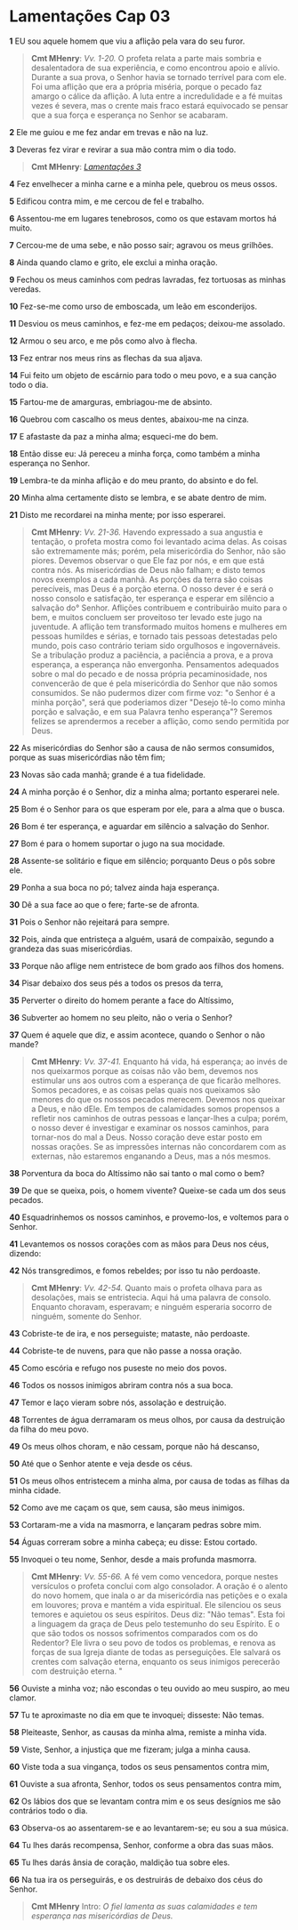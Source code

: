 # Lamentações Cap 03

**1** 	EU sou aquele homem que viu a aflição pela vara do seu furor.

> **Cmt MHenry**: *Vv. 1-20.* O profeta relata a parte mais sombria e desalentadora de sua experiência, e como encontrou apoio e alívio. Durante a sua prova, o Senhor havia se tornado terrível para com ele. Foi uma aflição que era a própria miséria, porque o pecado faz amargo o cálice da aflição. A luta entre a incredulidade e a fé muitas vezes é severa, mas o crente mais fraco estará equivocado se pensar que a sua força e esperança no Senhor se acabaram.

**2** 	Ele me guiou e me fez andar em trevas e não na luz.

**3** 	Deveras fez virar e revirar a sua mão contra mim o dia todo.

> **Cmt MHenry**: *[Lamentações 3](../25A-Lm/03.md#0)*

**4** 	Fez envelhecer a minha carne e a minha pele, quebrou os meus ossos.

**5** 	Edificou contra mim, e me cercou de fel e trabalho.

**6** 	Assentou-me em lugares tenebrosos, como os que estavam mortos há muito.

**7** 	Cercou-me de uma sebe, e não posso sair; agravou os meus grilhões.

**8** 	Ainda quando clamo e grito, ele exclui a minha oração.

**9** 	Fechou os meus caminhos com pedras lavradas, fez tortuosas as minhas veredas.

**10** 	Fez-se-me como urso de emboscada, um leão em esconderijos.

**11** 	Desviou os meus caminhos, e fez-me em pedaços; deixou-me assolado.

**12** 	Armou o seu arco, e me pôs como alvo à flecha.

**13** 	Fez entrar nos meus rins as flechas da sua aljava.

**14** 	Fui feito um objeto de escárnio para todo o meu povo, e a sua canção todo o dia.

**15** 	Fartou-me de amarguras, embriagou-me de absinto.

**16** 	Quebrou com cascalho os meus dentes, abaixou-me na cinza.

**17** 	E afastaste da paz a minha alma; esqueci-me do bem.

**18** 	Então disse eu: Já pereceu a minha força, como também a minha esperança no Senhor.

**19** 	Lembra-te da minha aflição e do meu pranto, do absinto e do fel.

**20** 	Minha alma certamente disto se lembra, e se abate dentro de mim.

**21** 	Disto me recordarei na minha mente; por isso esperarei.

> **Cmt MHenry**: *Vv. 21-36.* Havendo expressado a sua angustia e tentação, o profeta mostra como foi levantado acima delas. As coisas são extremamente más; porém, pela misericórdia do Senhor, não são piores. Devemos observar o que Ele faz por nós, e em que está contra nós. As misericórdias de Deus não falham; e disto temos novos exemplos a cada manhã. As porções da terra são coisas perecíveis, mas Deus é a porção eterna. O nosso dever é e será o nosso consolo e satisfação, ter esperança e esperar em silêncio a salvação do° Senhor. Aflições contribuem e contribuirão muito para o bem, e muitos concluem ser proveitoso ter levado este jugo na juventude. A aflição tem transformado muitos homens e mulheres em pessoas humildes e sérias, e tornado tais pessoas detestadas pelo mundo, pois caso contrário teriam sido orgulhosos e ingovernáveis. Se a tribulação produz a paciência, a paciência a prova, e a prova esperança, a esperança não envergonha. Pensamentos adequados sobre o mal do pecado e de nossa própria pecaminosidade, nos convencerão de que é pela misericórdia do Senhor que não somos consumidos. Se não pudermos dizer com firme voz: "o Senhor é a minha porção", será que poderiamos dizer "Desejo tê-lo como minha porção e salvação, e em sua Palavra tenho esperança"? Seremos felizes se aprendermos a receber a aflição, como sendo permitida por Deus.

**22** 	As misericórdias do Senhor são a causa de não sermos consumidos, porque as suas misericórdias não têm fim;

**23** 	Novas são cada manhã; grande é a tua fidelidade.

**24** 	A minha porção é o Senhor, diz a minha alma; portanto esperarei nele.

**25** 	Bom é o Senhor para os que esperam por ele, para a alma que o busca.

**26** 	Bom é ter esperança, e aguardar em silêncio a salvação do Senhor.

**27** 	Bom é para o homem suportar o jugo na sua mocidade.

**28** 	Assente-se solitário e fique em silêncio; porquanto Deus o pôs sobre ele.

**29** 	Ponha a sua boca no pó; talvez ainda haja esperança.

**30** 	Dê a sua face ao que o fere; farte-se de afronta.

**31** 	Pois o Senhor não rejeitará para sempre.

**32** 	Pois, ainda que entristeça a alguém, usará de compaixão, segundo a grandeza das suas misericórdias.

**33** 	Porque não aflige nem entristece de bom grado aos filhos dos homens.

**34** 	Pisar debaixo dos seus pés a todos os presos da terra,

**35** 	Perverter o direito do homem perante a face do Altíssimo,

**36** 	Subverter ao homem no seu pleito, não o veria o Senhor?

**37** 	Quem é aquele que diz, e assim acontece, quando o Senhor o não mande?

> **Cmt MHenry**: *Vv. 37-41.* Enquanto há vida, há esperança; ao invés de nos queixarmos porque as coisas não vão bem, devemos nos estimular uns aos outros com a esperança de que ficarão melhores. Somos pecadores, e as coisas pelas quais nos queixamos são menores do que os nossos pecados merecem. Devemos nos queixar a Deus, e não dEle. Em tempos de calamidades somos propensos a refletir nos caminhos de outras pessoas e lançar-lhes a culpa; porém, o nosso dever é investigar e examinar os nossos caminhos, para tornar-nos do mal a Deus. Nosso coração deve estar posto em nossas orações. Se as impressões internas não concordarem com as externas, não estaremos enganando a Deus, mas a nós mesmos.

**38** 	Porventura da boca do Altíssimo não sai tanto o mal como o bem?

**39** 	De que se queixa, pois, o homem vivente? Queixe-se cada um dos seus pecados.

**40** 	Esquadrinhemos os nossos caminhos, e provemo-los, e voltemos para o Senhor.

**41** 	Levantemos os nossos corações com as mãos para Deus nos céus, dizendo:

**42** 	Nós transgredimos, e fomos rebeldes; por isso tu não perdoaste.

> **Cmt MHenry**: *Vv. 42-54.* Quanto mais o profeta olhava para as desolações, mais se entristecia. Aqui há uma palavra de consolo. Enquanto choravam, esperavam; e ninguém esperaria socorro de ninguém, somente do Senhor.

**43** 	Cobriste-te de ira, e nos perseguiste; mataste, não perdoaste.

**44** 	Cobriste-te de nuvens, para que não passe a nossa oração.

**45** 	Como escória e refugo nos puseste no meio dos povos.

**46** 	Todos os nossos inimigos abriram contra nós a sua boca.

**47** 	Temor e laço vieram sobre nós, assolação e destruição.

**48** 	Torrentes de água derramaram os meus olhos, por causa da destruição da filha do meu povo.

**49** 	Os meus olhos choram, e não cessam, porque não há descanso,

**50** 	Até que o Senhor atente e veja desde os céus.

**51** 	Os meus olhos entristecem a minha alma, por causa de todas as filhas da minha cidade.

**52** 	Como ave me caçam os que, sem causa, são meus inimigos.

**53** 	Cortaram-me a vida na masmorra, e lançaram pedras sobre mim.

**54** 	Águas correram sobre a minha cabeça; eu disse: Estou cortado.

**55** 	Invoquei o teu nome, Senhor, desde a mais profunda masmorra.

> **Cmt MHenry**: *Vv. 55-66.* A fé vem como vencedora, porque nestes versículos o profeta conclui com algo consolador. A oração é o alento do novo homem, que inala o ar da misericórdia nas petições e o exala em louvores; prova e mantém a vida espiritual. Ele silenciou os seus temores e aquietou os seus espíritos. Deus diz: "Não temas". Esta foi a linguagem da graça de Deus pelo testemunho do seu Espírito. E o que são todos os nossos sofrimentos comparados com os do Redentor? Ele livra o seu povo de todos os problemas, e renova as forças de sua Igreja diante de todas as perseguições. Ele salvará os crentes com salvação eterna, enquanto os seus inimigos perecerão com destruição eterna. "

**56** 	Ouviste a minha voz; não escondas o teu ouvido ao meu suspiro, ao meu clamor.

**57** 	Tu te aproximaste no dia em que te invoquei; disseste: Não temas.

**58** 	Pleiteaste, Senhor, as causas da minha alma, remiste a minha vida.

**59** 	Viste, Senhor, a injustiça que me fizeram; julga a minha causa.

**60** 	Viste toda a sua vingança, todos os seus pensamentos contra mim,

**61** 	Ouviste a sua afronta, Senhor, todos os seus pensamentos contra mim,

**62** 	Os lábios dos que se levantam contra mim e os seus desígnios me são contrários todo o dia.

**63** 	Observa-os ao assentarem-se e ao levantarem-se; eu sou a sua música.

**64** 	Tu lhes darás recompensa, Senhor, conforme a obra das suas mãos.

**65** 	Tu lhes darás ânsia de coração, maldição tua sobre eles.

**66** 	Na tua ira os perseguirás, e os destruirás de debaixo dos céus do Senhor.


> **Cmt MHenry** Intro: *O fiel lamenta as suas calamidades e tem esperança nas misericórdias de Deus.*